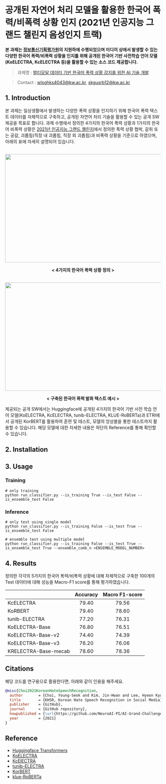 # 공개된 자연어 처리 모델을 활용한 한국어 폭력/비폭력 상황 인지 (2021년 인공지능 그랜드 챌린지 음성인지 트랙)

**본 과제는 [정보통신기획평가원](https://www.iitp.kr/main.it)의 지원하에 수행되었으며 미디어 상에서 발생할 수 있는 다양한 한국어 폭력/비폭력 상황을 인지를 위해 공개된 한국어 기반 사전학습 언어 모델(KoELECTRA, KcELECTRA 등)을 활용할 수 있는 소스 코드 제공합니다.**

>과제명 : [멀티모달 데이터 기반 한국어 폭력 상황 감지를 위한 AI 기술 개발](https://www.ntis.go.kr/project/pjtInfo.do?pjtId=1711126136&pageCode=TH_MYPJT_PJT_DTL)

>Contact : wlsghks4043@kw.ac.kr, skgusrb12@kw.ac.kr

## 1. Introduction

본 과제는 일상생활에서 발생하는 다양한 폭력 상황을 인지하기 위해 한국어 폭력 텍스트 데이터를 자체적으로 구축하고, 공개된 자연어 처리 기술을 활용할 수 있는 공개 SW 제공을 목표로 합니다. 과제 수행에서 정의한 4가지의 한국어 폭력 상황과 1가지의 한국어 비폭력 상황은 [2021년 인공지능 그랜드 챌린지](https://www.ai-challenge.kr/)에서 정의한 폭력 상황 협박, 갈취 또는 공갈, 괴롭힘(직장 내 괴롭힘, 직장 외 괴롭힘)과 비폭력 상황을 기준으로 하였으며, 아래의 표에 자세히 설명되어 있습니다.

<p align="center"><br><img src="https://user-images.githubusercontent.com/51149957/148895420-6f455f0c-5502-4ba9-acc0-60b65a53a92a.png"  width="700" height="350"></br></p align="center">
<p align="center"><b>< 4가지의 한국어 폭력 상황 정의 ></b><p align="center">

<p align="center"><br><img src="https://user-images.githubusercontent.com/51149957/148897007-841b5e9a-f1c2-4a41-9bef-a336fd5a3c77.png"  width="700" height="350"></br></p align="center">
<p align="center"><b>< 구축된 한국어 폭력 발화 텍스트 예시 ></b><p align="center">  

제공되는 공개 SW에서는 Huggingface에 공개된 4가지의 한국어 기반 사전 학습 언어 모델(KoELECTRA, KcELECTRA, tunib-ELECTRA, KLUE-RoBERTa)과 ETRI에서 공개된 KorBERT를 활용하여 훈련 및 테스트, 모델의 앙상블을 통한 테스트까지 활용할 수 있습니다. 해당 모델에 대한 자세한 내용은 하단의 Reference를 통해 확인할 수 있습니다.


## 2. Installation






## 3. Usage


### Training

```
# only training
python run_classifier.py --is_training True --is_test False --is_ensemble_test False
```
  
  
### Inference
```
# only test using single model
python run_classifier.py --is_training False --is_test True --is_ensemble_test False
  
# ensemble test using multiple model
python run_classifier.py --is_training False --is_test True --is_ensemble_test True --ensemble_comb_n <ENSEMBLE_MODEL_NUMBER>
```  

## 4. Results

정의한 각각의 5가지의 한국어 폭력/비폭력 상황에 대해 자체적으로 구축한 100개의 Test 데이터에 대해 성능을 Macro-F1 score를 통해 평가하였습니다.

|                       | **Accuracy**<br/> | **Macro F1-score**<br/> 
| :-------------------- | :----------------: | :--------------------: | 
| KcELECTRA             |       79.40        |         79.56          |
| KoRBERT               |       79.40        |         78.60          |
| tunib-ELECTRA         |       77.20        |         76.31          |
| KoELECTRA-Base        |       76.80        |         76.51          |
| KoELECTRA-Base-v2     |       74.40        |         74.39          |
| KoELECTRA-Base-v3     |       76.20        |         76.06          |
| KRELECTRA-Base-mecab  |       78.60        |         78.36          |




## Citations

해당 코드를 연구용으로 활용한다면, 아래와 같이 인용을 해주세요.

```bibtex
@misc{Choi2021KoreanHateSpeechRecognition,
  author       = {Choi, Young-Seok and Kim, Jin-Hwan and Lee, Hyeon Kyu},
  title        = {KHSR, Korean Hate Speech Recognition in Social Media},
  publisher    = {GitHub},
  journal      = {GitHub repository},
  howpublished = {\url{https://github.com/NeuroAI-PI/AI-Grand-Challenge-2021}},
  year         = {2021}
}
```

## Reference

- [Huggingface Transformers](https://github.com/huggingface/transformers)
- [KoELECTRA](https://github.com/monologg/KoELECTRA)
- [KcElECTRA](https://github.com/Beomi/KcELECTRA)
- [tunib-ELECTRA](https://github.com/tunib-ai/tunib-electra)
- [KorBERT](https://aiopen.etri.re.kr/service_dataset.php)
- [klue-RoBERTa](https://github.com/KLUE-benchmark/KLUE)




